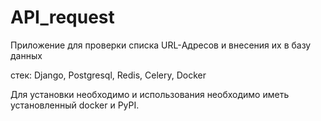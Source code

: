 # API_request

Приложение для проверки списка URL-Адресов и внесения их в базу данных

стек: Django, Postgresql, Redis, Celery, Docker

Для установки необходимо и использования необходимо иметь установленный docker и PyPI.
